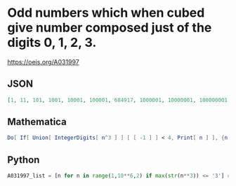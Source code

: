 # Odd numbers which when cubed give number composed just of the digits 0, 1, 2, 3\.
https://oeis.org/A031997
## JSON
```JSON
[1, 11, 101, 1001, 10001, 100001, 684917, 1000001, 10000001, 100000001, 1000000001, 10000000001, 100000000001, 1000000000001, 10000000000001, 100000000000001, 1000000000000001, 10000000000000001, 100000000000000001, 1000000000000000001]
```
## Mathematica
```Mathematica
Do[ If[ Union[ IntegerDigits[ n^3 ] ] [ [ -1 ] ] < 4, Print[ n ] ], {n, 0, 10^9} ]
```
## Python
```Python
A031997_list = [n for n in range(1,10**6,2) if max(str(n**3)) <= '3'] # _Chai Wah Wu_, Feb 23 2016
```
